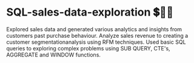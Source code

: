 # SQL-sales-data-exploration 💲👩‍💻
Explored sales data and generated various analytics and insights from customers past purchase behaviour. 
Analyze sales revenue to creating a customer segmentationanalysis using RFM techniques. 
Used basic SQL queries to exploring complex problems using SUB QUERY, CTE's, AGGREGATE and WINDOW functions.
